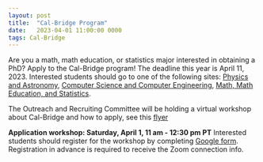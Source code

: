 ```yaml
---
layout: post
title:  "Cal-Bridge Program"
date:   2023-04-01 11:00:00 0000
tags: Cal-Bridge
---
```

Are you a math, math education, or statistics major interested in obtaining a PhD? Apply to the Cal-Bridge program! The deadline this year is April 11, 2023. Interested students should go to one of the following sites: [Physics and Astronomy](https://urldefense.com/v3/__https://calbridge.campusgroups.com/click?email_links_id=50&member_id=11653659__;!!OM2WEIN1DMg!BKyBDnPB7cIraDJwv30LqT08FMYi2HUafJJvVhjM8BDoLqexwnRT4A0p_7xHMBmgJzS5EQs1BzWU3pAakc5mlw$), [Computer Science and Computer Engineering](https://urldefense.com/v3/__https://calbridge.campusgroups.com/click?email_links_id=51&member_id=11653659__;!!OM2WEIN1DMg!BKyBDnPB7cIraDJwv30LqT08FMYi2HUafJJvVhjM8BDoLqexwnRT4A0p_7xHMBmgJzS5EQs1BzWU3pCA9uMuww$), [Math, Math Education, and Statistics](https://urldefense.com/v3/__https://calbridge.campusgroups.com/click?email_links_id=52&member_id=11653659__;!!OM2WEIN1DMg!BKyBDnPB7cIraDJwv30LqT08FMYi2HUafJJvVhjM8BDoLqexwnRT4A0p_7xHMBmgJzS5EQs1BzWU3pCE514ICA$).
 
The Outreach and Recruiting Committee will be holding a virtual workshop about Cal-Bridge and how to apply, see this [flyer](https://urldefense.com/v3/__https://calbridge.campusgroups.com/click?email_links_id=54&member_id=11653659__;!!OM2WEIN1DMg!BKyBDnPB7cIraDJwv30LqT08FMYi2HUafJJvVhjM8BDoLqexwnRT4A0p_7xHMBmgJzS5EQs1BzWU3pCY9uQ4cg$)

**Application workshop: Saturday, April 1, 11 am - 12:30 pm PT**
Interested students should register for the workshop by completing [Google form](https://urldefense.com/v3/__https://calbridge.campusgroups.com/click?email_links_id=55&member_id=11653659__;!!OM2WEIN1DMg!BKyBDnPB7cIraDJwv30LqT08FMYi2HUafJJvVhjM8BDoLqexwnRT4A0p_7xHMBmgJzS5EQs1BzWU3pDNO6CVCA$). Registration in advance is required to receive the Zoom connection info. 